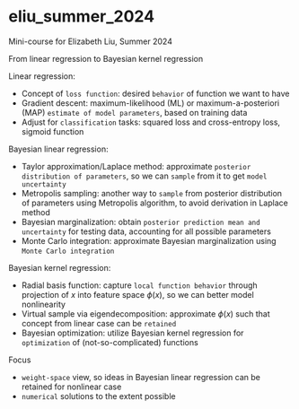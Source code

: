 # eliu_summer_2024
Mini-course for Elizabeth Liu, Summer 2024

From linear regression to Bayesian kernel regression 

Linear regression:
* Concept of `loss function`: desired `behavior` of function we want to have
* Gradient descent: maximum-likelihood (ML) or maximum-a-posteriori (MAP) `estimate of model parameters`, based on training data
* Adjust for `classification` tasks: squared loss and cross-entropy loss, sigmoid function

Bayesian linear regression:
* Taylor approximation/Laplace method: approximate `posterior distribution of parameters`, so we can `sample` from it to get `model uncertainty`
* Metropolis sampling: another way to `sample` from posterior distribution of parameters using Metropolis algorithm, to avoid derivation in Laplace method
* Bayesian marginalization: obtain `posterior prediction mean and uncertainty` for testing data, accounting for all possible parameters
* Monte Carlo integration: approximate Bayesian marginalization using `Monte Carlo integration`

Bayesian kernel regression:
* Radial basis function: capture `local function behavior` through projection of $x$ into feature space $\phi(x)$, so we can better model nonlinearity
* Virtual sample via eigendecomposition: approximate $\phi(x)$ such that concept from linear case can be `retained`
* Bayesian optimization: utilize Bayesian kernel regression for `optimization` of (not-so-complicated) functions

Focus
* `weight-space` view, so ideas in Bayesian linear regression can be retained for nonlinear case
* `numerical` solutions to the extent possible
